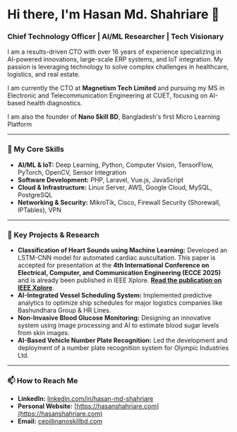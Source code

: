 # Hi there, I'm Hasan Md. Shahriare 👋

### Chief Technology Officer | AI/ML Researcher | Tech Visionary

I am a results-driven CTO with over 16 years of experience specializing in AI-powered innovations, large-scale ERP systems, and IoT integration. My passion is leveraging technology to solve complex challenges in healthcare, logistics, and real estate.

I am currently the CTO at **Magnetism Tech Limited** and pursuing my MS in Electronic and Telecommunication Engineering at CUET, focusing on AI-based health diagnostics.

I am also the founder of **Nano Skill BD**, Bangladesh's first Micro Learning Platform 

---

### 🔧 My Core Skills

* **AI/ML & IoT:** Deep Learning, Python, Computer Vision, TensorFlow, PyTorch, OpenCV, Sensor Integration
* **Software Development:** PHP, Laravel, Vue.js, JavaScript
* **Cloud & Infrastructure:** Linux Server, AWS, Google Cloud, MySQL, PostgreSQL
* **Networking & Security:** MikroTik, Cisco, Firewall Security (Shorewall, IPTables), VPN

---

### 🚀 Key Projects & Research

* **Classification of Heart Sounds using Machine Learning:** Developed an LSTM-CNN model for automated cardiac auscultation. This paper is accepted for presentation at the **4th International Conference on Electrical, Computer, and Communication Engineering (ECCE 2025)** and is already been published in IEEE Xplore. **[Read the publication on IEEE Xplore](https://ieeexplore.ieee.org/document/11013872)**.
* **AI-Integrated Vessel Scheduling System:** Implemented predictive analytics to optimize ship schedules for major logistics companies like Bashundhara Group & HR Lines.
* **Non-Invasive Blood Glucose Monitoring:** Designing an innovative system using image processing and AI to estimate blood sugar levels from skin images.
* **AI-Based Vehicle Number Plate Recognition:** Led the development and deployment of a number plate recognition system for Olympic Industries Ltd.

---

### 📫 How to Reach Me

* **LinkedIn:** [linkedin.com/in/hasan-md-shahriare](https://www.linkedin.com/in/hasan-md-shahriare)
* **Personal Website:** [https://hasanshahriare.com](https://hasanshahriare.com)
* **Email:** [ceo@nanoskillbd.com](mailto:ceo@nanoskillbd.com)
